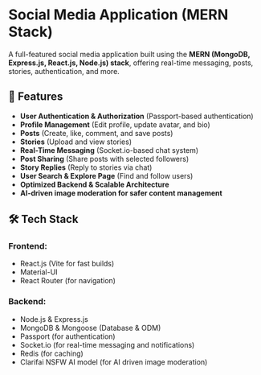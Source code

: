 # Social Media Application (MERN Stack)

A full-featured social media application built using the **MERN (MongoDB, Express.js, React.js, Node.js) stack**, offering real-time messaging, posts, stories, authentication, and more.

## 🚀 Features

- **User Authentication & Authorization** (Passport-based authentication)
- **Profile Management** (Edit profile, update avatar, and bio)
- **Posts** (Create, like, comment, and save posts)
- **Stories** (Upload and view stories)
- **Real-Time Messaging** (Socket.io-based chat system)
- **Post Sharing** (Share posts with selected followers)
- **Story Replies** (Reply to stories via chat)
- **User Search & Explore Page** (Find and follow users)
- **Optimized Backend & Scalable Architecture**
- **AI-driven image moderation for safer content management**

## 🛠️ Tech Stack

### Frontend:
- React.js (Vite for fast builds)
- Material-UI
- React Router (for navigation)

### Backend:
- Node.js & Express.js
- MongoDB & Mongoose (Database & ODM)
- Passport (for authentication)
- Socket.io (for real-time messaging and notifications)
- Redis (for caching)
- Clarifai NSFW AI model (for AI driven image moderation)
